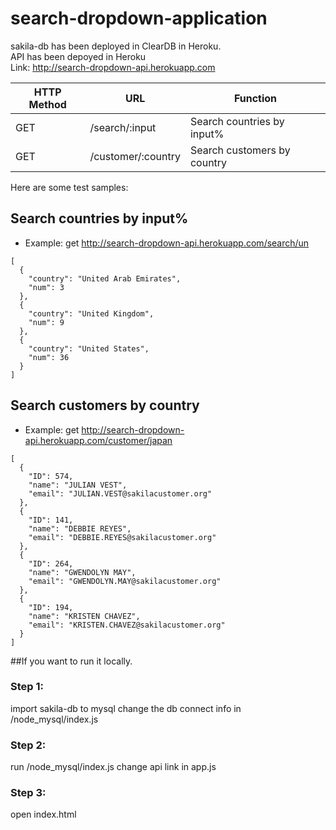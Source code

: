 # search-dropdown-application

sakila-db has been deployed in ClearDB in Heroku.   
API has been depoyed in Heroku  
Link: http://search-dropdown-api.herokuapp.com  

|HTTP Method|       URL             |Function|
|-----------|-------------------|------------------|
|GET|               /search/:input|       Search countries by input%|
|GET|              /customer/:country|   Search customers by country|

Here are some test samples:

## Search countries by input%
- Example: get http://search-dropdown-api.herokuapp.com/search/un
```
[
  {
    "country": "United Arab Emirates",
    "num": 3
  },
  {
    "country": "United Kingdom",
    "num": 9
  },
  {
    "country": "United States",
    "num": 36
  }
]
```
## Search customers by country
- Example: get http://search-dropdown-api.herokuapp.com/customer/japan

```
[
  {
    "ID": 574,
    "name": "JULIAN VEST",
    "email": "JULIAN.VEST@sakilacustomer.org"
  },
  {
    "ID": 141,
    "name": "DEBBIE REYES",
    "email": "DEBBIE.REYES@sakilacustomer.org"
  },
  {
    "ID": 264,
    "name": "GWENDOLYN MAY",
    "email": "GWENDOLYN.MAY@sakilacustomer.org"
  },
  {
    "ID": 194,
    "name": "KRISTEN CHAVEZ",
    "email": "KRISTEN.CHAVEZ@sakilacustomer.org"
  }
]

```




##If you want to run it locally.

<h3>Step 1:</h3>
import sakila-db to mysql
change the db connect info in /node_mysql/index.js

<h3>Step 2:</h3> 
run /node_mysql/index.js
change api link in app.js

<h3>Step 3:</h3> 
open index.html
